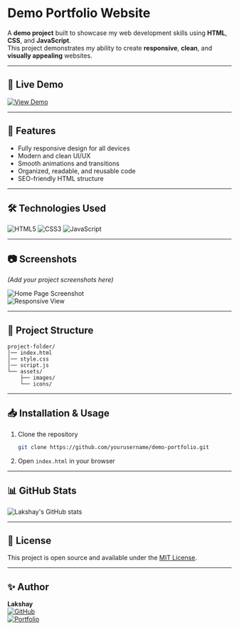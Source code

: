 # Demo Portfolio Website

A **demo project** built to showcase my web development skills using **HTML**, **CSS**, and **JavaScript**.  
This project demonstrates my ability to create **responsive**, **clean**, and **visually appealing** websites.

---

## 🚀 Live Demo  
[![View Demo](https://img.shields.io/badge/View-Demo-brightgreen?style=for-the-badge)](https://your-demo-link.com)

---

## 📌 Features
- Fully responsive design for all devices
- Modern and clean UI/UX
- Smooth animations and transitions
- Organized, readable, and reusable code
- SEO-friendly HTML structure

---

## 🛠️ Technologies Used
![HTML5](https://img.shields.io/badge/HTML5-E34F26?style=for-the-badge&logo=html5&logoColor=white)
![CSS3](https://img.shields.io/badge/CSS3-1572B6?style=for-the-badge&logo=css3&logoColor=white)
![JavaScript](https://img.shields.io/badge/JavaScript-F7DF1E?style=for-the-badge&logo=javascript&logoColor=black)

---

## 📷 Screenshots  
*(Add your project screenshots here)*  

![Home Page Screenshot](screenshots/home.png)  
![Responsive View](screenshots/responsive.png)  

---

## 📂 Project Structure
```
project-folder/
│── index.html
│── style.css
│── script.js
└── assets/
    ├── images/
    └── icons/
```

---

## 📥 Installation & Usage
1. Clone the repository  
   ```bash
   git clone https://github.com/yourusername/demo-portfolio.git
   ```
2. Open `index.html` in your browser

---

## 📊 GitHub Stats
![Lakshay's GitHub stats](https://github-readme-stats.vercel.app/api?username=yourusername&show_icons=true&theme=radical)

---

## 📄 License
This project is open source and available under the [MIT License](LICENSE).

---

## ✨ Author
**Lakshay**  
[![GitHub](https://img.shields.io/badge/GitHub-000?style=for-the-badge&logo=github&logoColor=white)](https://github.com/yourusername)  
[![Portfolio](https://img.shields.io/badge/Portfolio-4285F4?style=for-the-badge&logo=google-chrome&logoColor=white)](https://your-portfolio-link.com)  
